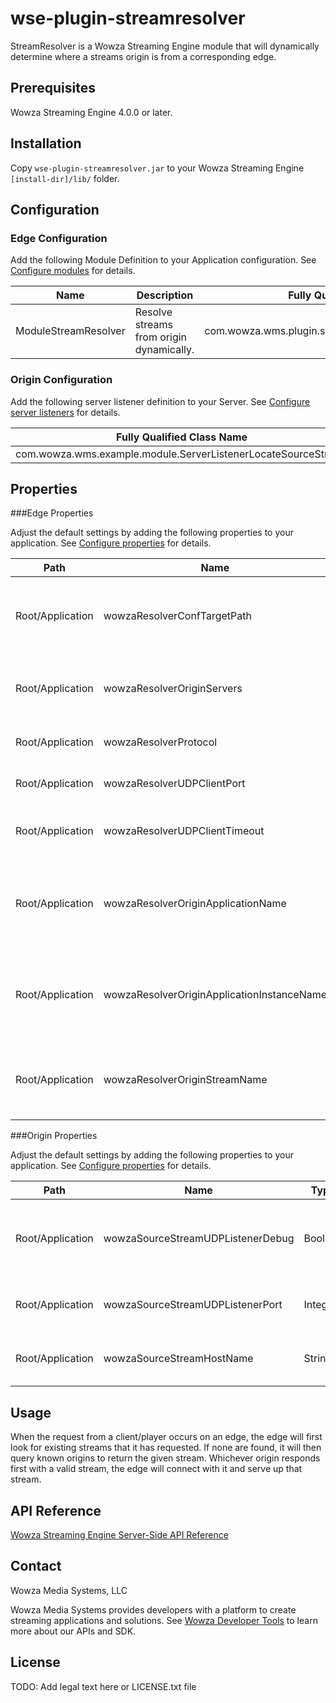 # wse-plugin-streamresolver

StreamResolver is a Wowza Streaming Engine module that will dynamically determine where a streams origin is from a corresponding edge.

## Prerequisites

Wowza Streaming Engine 4.0.0 or later.

## Installation

Copy `wse-plugin-streamresolver.jar` to your Wowza Streaming Engine `[install-dir]/lib/` folder.

## Configuration

   ### Edge Configuration

   Add the following Module Definition to your Application configuration. See [Configure modules](http://www.wowza.com/forums/content.php?625-How-to-get-started-as-a-Wowza-Streaming-Engine-Manager-administrator#configModules) for details.
   
   Name | Description | Fully Qualified Class Name
   -----|-------------|---------------------------
   ModuleStreamResolver | Resolve streams from origin dynamically. | com.wowza.wms.plugin.streamresolver.ModuleStreamResolver
   
   ### Origin Configuration

   Add the following server listener definition to your Server. See [Configure server listeners](https://www.wowza.com/forums/content.php?625-How-to-get-started-as-a-Wowza-Streaming-Engine-Manager-administrator#configListeners) for details.
   
   | Fully Qualified Class Name |
   |----------------------------|
   | com.wowza.wms.example.module.ServerListenerLocateSourceStream |

## Properties

   ###Edge Properties

   Adjust the default settings by adding the following properties to your application. See [Configure properties](http://www.wowza.com/forums/content.php?625-How-to-get-started-as-a-Wowza-Streaming-Engine-Manager-administrator#configProperties) for details.

   Path | Name | Type | Value | Notes
   -----|------|------|-------|------
   Root/Application | wowzaResolverConfTargetPath | String | [/path/to/origins.txt] | Path to a file where you can define your origin servers (one per line). If not used, your application xml configuration will take precedence. (default: not set).
   Root/Application | wowzaResolverOriginServers | String | [server1.com,server2.com] | If your wowzaResolverConfTargetPath is not set, define a comma delimited list of origins. (default: not set).
   Root/Application | wowzaResolverProtocol | String | [protocol] | Protocol to use when connecting to origins (rtmp or wowz) (default: rtmp).
   Root/Application | wowzaResolverUDPClientPort | Integer | [port] | UDP Port to use for client/origin communication. (default: 9777).
   Root/Application | wowzaResolverUDPClientTimeout | Integer | [milleseconds] | Number of milliseconds before timing out the connection to the given origin. (default: 2000).
   Root/Application | wowzaResolverOriginApplicationName | String | [originAppName] | (Optional) If edge is looking for streams on the origin that are not the same application name, you can define the new app name here.(default: uses requested application name from the edge).
   Root/Application | wowzaResolverOriginApplicationInstanceName | String | [_definst_] | (Optional) If edge is looking for streams on the origin that are not the same application instance name, you can define the new  name here.(default: uses requested app instance name from the edge).
   Root/Application | wowzaResolverOriginStreamName | String | [nameOfStream] | (Optional) If edge is looking for streams on the origin that are not the same stream name, you can define the new  name here.(default: uses requested stream name from edge).

   ###Origin Properties

   Adjust the default settings by adding the following properties to your application. See [Configure properties](http://www.wowza.com/forums/content.php?625-How-to-get-started-as-a-Wowza-Streaming-Engine-Manager-administrator#configProperties) for details.
   
   Path | Name | Type | Value | Notes
   -----|------|------|-------|------
   Root/Application | wowzaSourceStreamUDPListenerDebug | Boolean | [false] | Debug inbound connections to your origin from edge requests. (default: false).
   Root/Application | wowzaSourceStreamUDPListenerPort | Integer | [port] | UDP Port to use for client/origin communication. (default: 9777).
   Root/Application | wowzaSourceStreamHostName | String | [publichostname.com] | Public host name of the origin. (default: null).

## Usage

When the request from a client/player occurs on an edge, the edge will first look for existing streams that it has requested.  If none are found, it will then query known origins to return the given stream.  Whichever origin responds first with a valid stream, the edge will connect with it and serve up that stream.

## API Reference

[Wowza Streaming Engine Server-Side API Reference](http://www.wowza.com/resources/WowzaStreamingEngine_ServerSideAPI.pdf)

## Contact
Wowza Media Systems, LLC

Wowza Media Systems provides developers with a platform to create streaming applications and solutions. See [Wowza Developer Tools](https://www.wowza.com/resources/developers) to learn more about our APIs and SDK.

## License

TODO: Add legal text here or LICENSE.txt file
